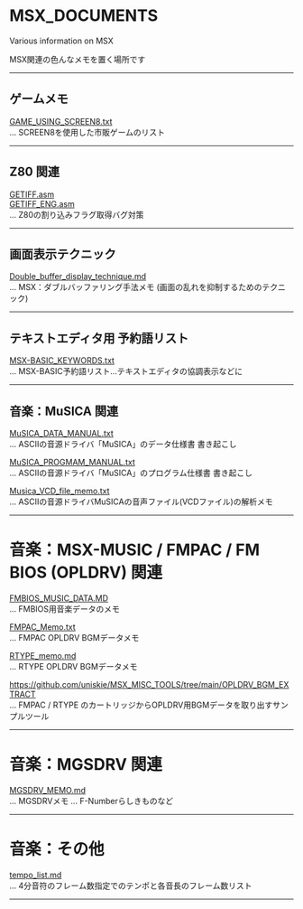 # MSX_DOCUMENTS
Various information on MSX

MSX関連の色んなメモを置く場所です

- - - -
## ゲームメモ

[GAME_USING_SCREEN8.txt](GAME_USING_SCREEN8.txt)  
... SCREEN8を使用した市販ゲームのリスト

- - - -
## Z80 関連

[GETIFF.asm](GETIFF.asm)  
[GETIFF_ENG.asm](GETIFF_ENG.asm)  
... Z80の割り込みフラグ取得バグ対策

- - - -
## 画面表示テクニック

[Double_buffer_display_technique.md](Double_buffer_display_technique.md)  
... MSX：ダブルバッファリング手法メモ
    (画面の乱れを抑制するためのテクニック)

- - - -
## テキストエディタ用 予約語リスト

[MSX-BASIC_KEYWORDS.txt](MSX-BASIC_KEYWORDS.txt)  
... MSX-BASIC予約語リスト...テキストエディタの協調表示などに

- - - -
## 音楽：MuSICA 関連

[MuSICA_DATA_MANUAL.txt](MuSICA_DATA_MANUAL.txt)  
... ASCIIの音源ドライバ「MuSICA」のデータ仕様書 書き起こし

[MuSICA_PROGMAM_MANUAL.txt](MuSICA_PROGMAM_MANUAL.txt)  
... ASCIIの音源ドライバ「MuSICA」のプログラム仕様書 書き起こし

[Musica_VCD_file_memo.txt](Musica_VCD_file_memo.txt)  
... ASCIIの音源ドライバMuSICAの音声ファイル(VCDファイル)の解析メモ

- - - -
# 音楽：MSX-MUSIC / FMPAC / FM BIOS (OPLDRV) 関連

[FMBIOS_MUSIC_DATA.MD](FMBIOS_MUSIC_DATA.MD)  
... FMBIOS用音楽データのメモ

[FMPAC_Memo.txt](FMPAC_Memo.txt)  
... FMPAC OPLDRV BGMデータメモ

[RTYPE_memo.md](RTYPE_memo.md)  
... RTYPE OPLDRV BGMデータメモ

https://github.com/uniskie/MSX_MISC_TOOLS/tree/main/OPLDRV_BGM_EXTRACT  
... FMPAC / RTYPE のカートリッジからOPLDRV用BGMデータを取り出すサンプルツール

- - - -
# 音楽：MGSDRV 関連

[MGSDRV_MEMO.md](MGSDRV_MEMO.md)  
... MGSDRVメモ ... F-Numberらしきものなど

- - - -
# 音楽：その他

[tempo_list.md](tempo_list.md)  
... 4分音符のフレーム数指定でのテンポと各音長のフレーム数リスト

- - - -
